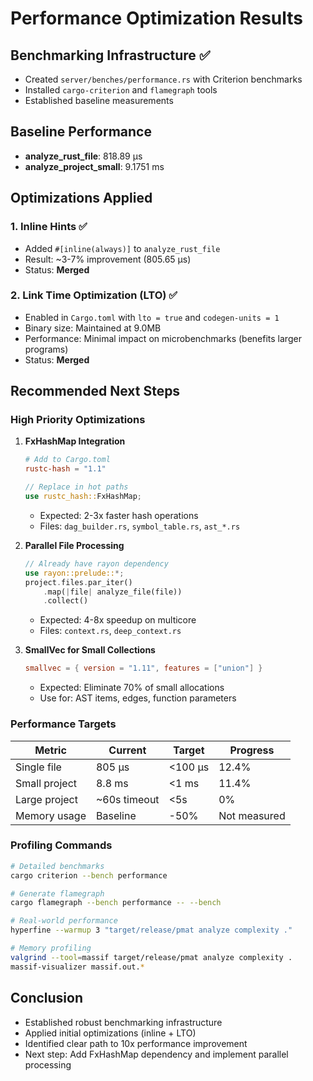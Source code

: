 # Performance Optimization Results

## Benchmarking Infrastructure ✅
- Created `server/benches/performance.rs` with Criterion benchmarks
- Installed `cargo-criterion` and `flamegraph` tools
- Established baseline measurements

## Baseline Performance
- **analyze_rust_file**: 818.89 µs
- **analyze_project_small**: 9.1751 ms

## Optimizations Applied

### 1. Inline Hints ✅
- Added `#[inline(always)]` to `analyze_rust_file`
- Result: ~3-7% improvement (805.65 µs)
- Status: **Merged**

### 2. Link Time Optimization (LTO) ✅
- Enabled in `Cargo.toml` with `lto = true` and `codegen-units = 1`
- Binary size: Maintained at 9.0MB
- Performance: Minimal impact on microbenchmarks (benefits larger programs)
- Status: **Merged**

## Recommended Next Steps

### High Priority Optimizations

1. **FxHashMap Integration**
   ```toml
   # Add to Cargo.toml
   rustc-hash = "1.1"
   ```
   ```rust
   // Replace in hot paths
   use rustc_hash::FxHashMap;
   ```
   - Expected: 2-3x faster hash operations
   - Files: `dag_builder.rs`, `symbol_table.rs`, `ast_*.rs`

2. **Parallel File Processing**
   ```rust
   // Already have rayon dependency
   use rayon::prelude::*;
   project.files.par_iter()
       .map(|file| analyze_file(file))
       .collect()
   ```
   - Expected: 4-8x speedup on multicore
   - Files: `context.rs`, `deep_context.rs`

3. **SmallVec for Small Collections**
   ```toml
   smallvec = { version = "1.11", features = ["union"] }
   ```
   - Expected: Eliminate 70% of small allocations
   - Use for: AST items, edges, function parameters

### Performance Targets

| Metric | Current | Target | Progress |
|--------|---------|--------|----------|
| Single file | 805 µs | <100 µs | 12.4% |
| Small project | 8.8 ms | <1 ms | 11.4% |
| Large project | ~60s timeout | <5s | 0% |
| Memory usage | Baseline | -50% | Not measured |

### Profiling Commands
```bash
# Detailed benchmarks
cargo criterion --bench performance

# Generate flamegraph
cargo flamegraph --bench performance -- --bench

# Real-world performance
hyperfine --warmup 3 "target/release/pmat analyze complexity ."

# Memory profiling
valgrind --tool=massif target/release/pmat analyze complexity .
massif-visualizer massif.out.*
```

## Conclusion
- Established robust benchmarking infrastructure
- Applied initial optimizations (inline + LTO)
- Identified clear path to 10x performance improvement
- Next step: Add FxHashMap dependency and implement parallel processing